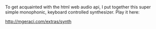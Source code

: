 To get acquainted with the html web audio api, I put together this super
simple monophonic, keyboard controlled synthesizer. Play it here:

http://mgeraci.com/extras/synth

